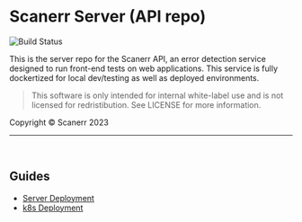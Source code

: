# Scanerr Server (API repo)

![Build Status](https://github.com/scanerr-io/server/actions/workflows/workflow.yml/badge.svg)

This is the server repo for the Scanerr API, an error detection service designed to run front-end tests on web applications. This service is fully dockertized for local dev/testing as well as deployed environments. 

> This software is only intended for internal white-label use and is not licensed for redristibution. See LICENSE for more information.


Copyright © Scanerr 2023

---
&nbsp;

## Guides
- [Server Deployment](notes/Deployment.md)
- [k8s Deployment](k8s/kubernetes-notes.md)
&nbsp;

